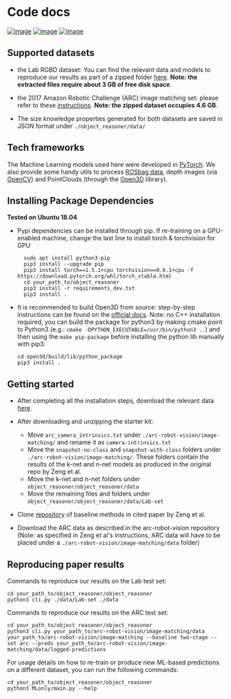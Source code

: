 Code docs
======================================================

[![image](https://img.shields.io/pypi/v/object_reasoner.svg)](https://pypi.python.org/pypi/object_reasoner)
[![image](https://img.shields.io/badge/Made%20with-Python-1f425f.svg)](https://www.python.org/)
[![image](https://img.shields.io/badge/License-Apache%202.0-blue.svg)](https://opensource.org/licenses/Apache-2.0)

Supported datasets
------------------

-   the Lab RGBD dataset: You can find the relevant data and models to reproduce
    our results as part of a zipped folder [here](https://mega.nz/file/s51SRJpI#rogQVLB7arn3e0PFKKbQ-zuAGRNzK_DmpAzzXuOqfPA).
    **Note: the extracted files require about 3 GB of free disk space**.
-   the 2017 Amazon Robotic Challenge (ARC) image matching set: please
    refer to these [instructions](https://github.com/andyzeng/arc-robot-vision/tree/master/image-matching/).
    **Note: the zipped dataset occupies 4.6 GB**.

- The size knowledge properties generated for both datasets are saved in JSON format under
 ```./object_reasoner/data/```

Tech frameworks
---------------

The Machine Learning models used here were developed in
[PyTorch](https://pytorch.org/). We also provide some handy utils to
process [ROSbag data](http://wiki.ros.org/rosbag/Code%20API#Python_API),
depth images (via [OpenCV](https://opencv.org/)) and PointClouds
(through the [Open3D](http://www.open3d.org) library).


Installing Package Dependencies
------------
**Tested on Ubuntu 18.04**

* Pypi dependencies can be installed through pip.
  If re-training on a GPU-enabled machine, change the last line to install torch & torchvision for GPU

  ```
    sudo apt install python3-pip
    pip3 install --upgrade pip
    pip3 install torch==1.5.1+cpu torchvision==0.6.1+cpu -f https://download.pytorch.org/whl/torch_stable.html
    cd your_path_to/object_reasoner
    pip3 install -r requirements_dev.txt
    pip3 install .
   ```
* It is recommended to build Open3D from source: step-by-step instructions can be found on the [official docs](http://www.open3d.org/docs/release/compilation.html). Note: no C++ installation required, you can build the package
for python3 by making cmake point to Python3 (e.g.: `cmake -DPYTHON_EXECUTABLE=/usr/bin/python3 ..`)
and then using the `make pip-package` before installing the python lib manually with pip3:
    ```
    cd open3d/build/lib/python_package
    pip3 install .
    ```

Getting started
---------------
* After completing all the installation steps, download the relevant data [here](https://mega.nz/file/s51SRJpI#rogQVLB7arn3e0PFKKbQ-zuAGRNzK_DmpAzzXuOqfPA).

* After downloading and unzipping the starter kit:
    * Move ```arc_camera_intrinsics.txt``` under ```./arc-robot-vision/image-matching/``` and rename it as ```camera-intrinsics.txt```
    * Move the ```snapshot-no-class``` and ```snapshot-with-class``` folders under ```./arc-robot-vision/image-matching/```. These folders contain
        the results of the k-net and n-net models as produced in the original repo by Zeng et al.
    * Move the k-net and n-net folders under `object_reasoner/object_reasoner/data`
    * Move the remaining files and folders under `object_reasoner/object_reasoner/data/Lab-set`

*   Clone [repository](https://github.com/andyzeng/arc-robot-vision) of baseline methods in cited paper by Zeng et al.

*   Download the ARC data as described in the arc-robot-vision repository (Note: as specified in Zeng et al's instructions,
    ARC data will have to be placed under a ```./arc-robot-vision/image-matching/data``` folder)


Reproducing paper results
----------------
Commands to reproduce our results on the Lab test set:
```
cd your_path_to/object_reasoner/object_reasoner
python3 cli.py ./data/Lab-set ./data
```
Commands to reproduce our results on the ARC test set:
```
cd your_path_to/object_reasoner/object_reasoner
python3 cli.py your_path_to/arc-robot-vision/image-matching/data your_path_to/arc-robot-vision/image-matching --baseline two-stage --set arc --preds your_path_to/arc-robot-vision/image-matching/data/logged-predictions
```

For usage details on how to re-train or produce new ML-based predictions on a different dataset,
you can run the following commands:
```
cd your_path_to/object_reasoner/object_reasoner
python3 MLonly/main.py --help
```
